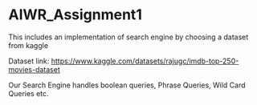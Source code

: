 # AIWR_Assignment1
This includes an implementation of search engine by choosing a dataset from kaggle

Dataset link: https://www.kaggle.com/datasets/rajugc/imdb-top-250-movies-dataset

Our Search Engine handles boolean queries, Phrase Queries, Wild Card Queries etc.
